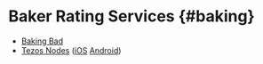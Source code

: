 # Baker Rating Services {#baking}

- [Baking Bad](https://baking-bad.org)
- [Tezos Nodes](https://www.tezos-nodes.com/) ([iOS](https://apps.apple.com/us/app/tezos-nodes/id1517012548?l=&ls=1) [Android](https://play.google.com/store/apps/details?id=com.tezosnodes.tezosnodes))
